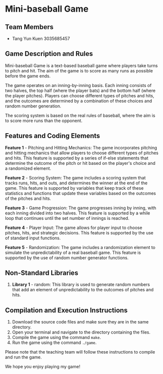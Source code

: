 # Mini-baseball Game

## Team Members

- Tang Yun Kuen 3035685457

## Game Description and Rules

Mini-baseball Game is a text-based baseball game where players take turns to pitch and hit. The aim of the game is to score as many runs as possible before the game ends.

The game operates on an inning-by-inning basis. Each inning consists of two halves, the top half (where the player bats) and the bottom half (where the player pitches). Players can choose different types of pitches and hits, and the outcomes are determined by a combination of these choices and random number generation.

The scoring system is based on the real rules of baseball, where the aim is to score more runs than the opponent.

## Features and Coding Elements 

**Feature 1** - Pitching and Hitting Mechanics: The game incorporates pitching and hitting mechanics that allow players to choose different types of pitches and hits. This feature is supported by a series of if-else statements that determine the outcome of the pitch or hit based on the player's choice and a randomized element.

**Feature 2** - Scoring System: The game includes a scoring system that tracks runs, hits, and outs, and determines the winner at the end of the game. This feature is supported by variables that keep track of these statistics and functions that update these variables based on the outcomes of the pitches and hits.

**Feature 3** - Game Progression: The game progresses inning by inning, with each inning divided into two halves. This feature is supported by a while loop that continues until the set number of innings is reached.

**Feature 4** - Player Input: The game allows for player input to choose pitches, hits, and strategic decisions. This feature is supported by the use of standard input functions.

**Feature 5** - Randomization: The game includes a randomization element to simulate the unpredictability of a real baseball game. This feature is supported by the use of random number generator functions.

## Non-Standard Libraries

1. **Library 1** - random: This library is used to generate random numbers that add an element of unpredictability to the outcomes of pitches and hits.

## Compilation and Execution Instructions

1. Download the source code files and make sure they are in the same directory.
2. Open your terminal and navigate to the directory containing the files.
3. Compile the game using the command ```make```.
4. Run the game using the command ```./game```.

Please note that the teaching team will follow these instructions to compile and run the game.

We hope you enjoy playing my game!
